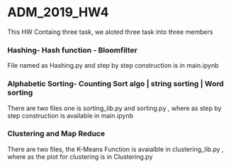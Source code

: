 # ADM_2019_HW4
This HW Containg three task, we aloted three task into three members

### Hashing- Hash function - Bloomfilter

File named as Hashing.py and step by step construction is in main.ipynb

### Alphabetic Sorting- Counting Sort algo | string sorting | Word sorting

There are two files one is sorting_lib.py and sorting.py , where as step by step construction is available in main.ipynb

### Clustering and Map Reduce

There are two files, the K-Means Function is avaialble in clustering_lib.py , where as the plot for clustering is in Clustering.py
